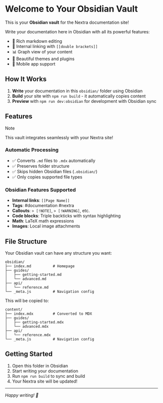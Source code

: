 # Welcome to Your Obsidian Vault

This is your **Obsidian vault** for the Nextra documentation site!

Write your documentation here in Obsidian with all its powerful features:

- 📝 Rich markdown editing
- 🔗 Internal linking with `[[double brackets]]`
- 📊 Graph view of your content
- 🎨 Beautiful themes and plugins
- 📱 Mobile app support

## How It Works

1. **Write** your documentation in this `obsidian/` folder using Obsidian
2. **Build** your site with `npm run build` - it automatically copies content
3. **Preview** with `npm run dev:obsidian` for development with Obsidian sync

## Features

> [!NOTE]
> This vault integrates seamlessly with your Nextra site!

### Automatic Processing

- ✅ Converts `.md` files to `.mdx` automatically
- ✅ Preserves folder structure
- ✅ Skips hidden Obsidian files (`.obsidian/`)
- ✅ Only copies supported file types

### Obsidian Features Supported

- **Internal links**: `[[Page Name]]`
- **Tags**: #documentation #nextra
- **Callouts**: `> [!NOTE]`, `> [!WARNING]`, etc.
- **Code blocks**: Triple backticks with syntax highlighting
- **Math**: LaTeX math expressions
- **Images**: Local image attachments

## File Structure

Your Obsidian vault can have any structure you want:

```
obsidian/
├── index.md          # Homepage
├── guides/
│   ├── getting-started.md
│   └── advanced.md
├── api/
│   └── reference.md
└── _meta.js          # Navigation config
```

This will be copied to:

```
content/
├── index.mdx         # Converted to MDX
├── guides/
│   ├── getting-started.mdx
│   └── advanced.mdx
├── api/
│   └── reference.mdx
└── _meta.js          # Navigation config
```

## Getting Started

1. Open this folder in Obsidian
2. Start writing your documentation
3. Run `npm run build` to sync and build
4. Your Nextra site will be updated!

---

_Happy writing! 📝_

